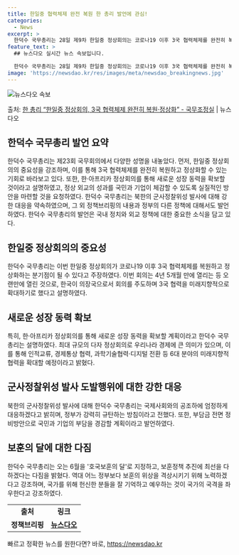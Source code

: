 ```yaml
---
title: 한일중 협력체제 완전 복원 한 총리 발언에 관심!
categories:
  - News
excerpt: >
  한덕수 국무총리는 28일 제9차 한일중 정상회의는 코로나19 이후 3국 협력체제를 완전히 복원하고 정상화하는…
feature_text: >
  ## 뉴스다오 실시간 뉴스 속보입니다.

  한덕수 국무총리는 28일 제9차 한일중 정상회의는 코로나19 이후 3국 협력체제를 완전히 복원하고 정상화하는…
image: 'https://newsdao.kr/res/images/meta/newsdao_breakingnews.jpg'
---
```


![뉴스다오 속보](https://newsdao.kr/res/images/meta/newsdao_breakingnews.jpg)

<p>출처: <a href="https://newsdao.kr/3929" rel="dofollow">한 총리 “한일중 정상회의, 3국 협력체제 완전히 복원·정상화” - 국무조정실</a> | 뉴스다오</p>

<h2 data-ke-size="size26">한덕수 국무총리 발언 요약</h2>
<p data-ke-size="size16">한덕수 국무총리는 제23회 국무회의에서 다양한 성명을 내놓았다. 먼저, 한일중 정상회의의 중요성을 강조하며, 이를 통해 3국 협력체제를 완전히 복원하고 정상화할 수 있는 기회로 바라보고 있다. 또한, 한·아프리카 정상회의를 통해 새로운 성장 동력을 확보할 것이라고 설명하였고, 정상 외교의 성과를 국민과 기업이 체감할 수 있도록 실질적인 방안을 마련할 것을 요청하였다. 한덕수 국무총리는 북한의 군사정찰위성 발사에 대해 강한 대응을 약속하였으며, 그 외 정책브리핑의 내용과 정부의 다른 정책에 대해서도 발언하였다. 한덕수 국무총리의 발언은 국내 정치와 외교 정책에 대한 중요한 소식을 담고 있다.</p>

<h2 data-ke-size="size26">한일중 정상회의의 중요성</h2>
<p data-ke-size="size16">한덕수 국무총리는 이번 한일중 정상회의가 코로나19 이후 3국 협력체제를 복원하고 정상화하는 분기점이 될 수 있다고 주장하였다. 이번 회의는 4년 5개월 만에 열리는 등 오랜만에 열린 것으로, 한국이 의장국으로서 회의를 주도하며 3국 협력을 미래지향적으로 확대하기로 했다고 설명하였다.</p>

<h2 data-ke-size="size26">새로운 성장 동력 확보</h2>
<p data-ke-size="size16">특히, 한·아프리카 정상회의를 통해 새로운 성장 동력을 확보할 계획이라고 한덕수 국무총리는 설명하였다. 최대 규모의 다자 정상회의로 우리나라 경제에 큰 의미가 있으며, 이를 통해 인적교류, 경제통상 협력, 과학기술협력·디지털 전환 등 6대 분야의 미래지향적 협력을 확대할 예정이라고 밝혔다.</p>

<h2 data-ke-size="size26">군사정찰위성 발사 도발행위에 대한 강한 대응</h2>
<p data-ke-size="size16">북한의 군사정찰위성 발사에 대해 한덕수 국무총리는 국제사회와의 공조하에 엄정하게 대응하겠다고 밝히며, 정부가 강력히 규탄하는 방침이라고 전했다. 또한, 부담금 전면 정비방안으로 국민과 기업의 부담을 경감할 계획이라고 발언하였다.</p>

<h2 data-ke-size="size26">보훈의 달에 대한 다짐</h2>
<p data-ke-size="size16">한덕수 국무총리는 오는 6월을 '호국보훈의 달'로 지정하고, 보훈정책 추진에 최선을 다하겠다는 다짐을 밝혔다. 역대 어느 정부보다 보훈의 위상을 격상시키기 위해 노력하겠다고 강조하며, 국가를 위해 헌신한 분들을 잘 기억하고 예우하는 것이 국가의 국격을 좌우한다고 강조하였다.</p>

<table>
	<tbody>
		<tr>
			<td style="text-align: center; height: 17px;"><b>출처</b></td>
			<td style="text-align: center; height: 17px;"><b>링크</b></td>
		</tr>
		<tr>
			<td style="text-align: center; height: 17px;"><b>정책브리핑</b></td>
			<td style="text-align: center; height: 17px;"><b><a href="https://newsdao.kr/3929">뉴스다오</a></b></td>
		</tr>
	</tbody>
</table>
 

빠르고 정확한 뉴스를 원한다면? 바로, <a href="https://newsdao.kr" rel="dofollow">https://newsdao.kr</a>


